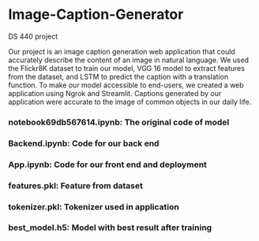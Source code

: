 # Image-Caption-Generator
DS 440 project

Our project is an image caption generation web application that could accurately describe the content of an image in natural language. We used the Flickr8K dataset to train our model, VGG 16 model to extract features from the dataset, and LSTM to predict the caption with a translation function. To make our model accessible to end-users, we created a web application using Ngrok and Streamlit. Captions generated by our application were accurate to the image of common objects in our daily life. 

### notebook69db567614.ipynb: The original code of model
### Backend.ipynb: Code for our back end
### App.ipynb: Code for our front end and deployment
### features.pkl: Feature from dataset
### tokenizer.pkl: Tokenizer used in application
### best_model.h5: Model with best result after training
